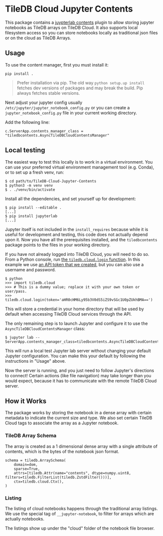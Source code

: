 # TileDB Cloud Jupyter Contents

This package contains a [juypterlab contents](https://jupyter-notebook.readthedocs.io/en/stable/extending/contents.html)
plugin to allow storing jupyter notebooks as TileDB arrays on TileDB Cloud. It also supports local filesystem access so
you can store notebooks locally as traditional json files or on the cloud as TileDB Arrays.


## Usage

To use the content manager, first you must install it:

```
pip install .
```

> Prefer installation via pip. The old way `python setup.up install` fetches dev versions of packages and may
break the build. Pip always fetches stable versions.

Next adjust your jupyter config usually `/etc/jupyter/jupyter_notebook_config.py` or you can create a
`jupyter_notebook_config.py` file in your current working directory.

Add the following line:
```
c.ServerApp.contents_manager_class = "tiledbcontents.AsyncTileDBCloudContentsManager"
```

## Local testing

The easiest way to test this locally is to work in a virtual environment.
You can use your preferred virtual environment management tool (e.g. Conda),
or to set up a fresh venv, run:

```
$ cd path/to/TileDB-Cloud-Jupyter-Contents
$ python3 -m venv venv
$ . ./venv/bin/activate
```

Install all the dependencies, and set yourself up for development:

```
$ pip install --editable .
[...]
$ pip install jupyterlab
[...]
```

Jupyter itself is not included in the `install_requires` because while it is
useful for development and testing, this code does not actually depend upon it.
Now you have all the prerequisites installed, and the `tiledbcontents` package
points to the files in your working directory.

If you have not already logged into TileDB Cloud, you will need to do so.
From a Python console, run [the `tiledb.cloud.login`
function](https://docs.tiledb.com/cloud/api-reference/utilities#login-sessions).
In this example we use [an API token that we
created](https://cloud.tiledb.com/settings/tokens), but you can also use a
username and password.

```
$ python
>>> import tiledb.cloud
>>> # This is a dummy value; replace it with your own token or user/pass.
>>> tiledb.cloud.login(token='aHR0cHM6Ly95b3V0dS5iZS9vSGc1U0pZUkhBMA==')
```

This will store a credential in your home directory that will be used by default
when accessing TileDB Cloud services through the API.

The only remaining step is to launch Jupyter and configure it to use the
`AsyncTileDBCloudContentsManager` class:

```
$ jupyter lab --ServerApp.contents_manager_class=tiledbcontents.AsyncTileDBCloudContentsManager
```

This will run a local test Jupyter lab server without changing your default
Jupyter configuration. You can make this your default by following the
instructions in "Usage" above.

Now the server is running, and you just need to follow Jupyter's directions to
connect! Certain actions (like file navigation) may take longer than you would
expect, because it has to communicate with the remote TileDB Cloud server.

## How it Works

The package works by storing the notebook in a dense array with certain metadata to indicate the current size
and type. We also set certain TileDB Cloud tags to associate the array as a Jupyter notebook.

### TileDB Array Schema

The array is created as a 1 dimensional dense array with a single attribute of contents, which is the bytes of the
notebook json format.

```
schema = tiledb.ArraySchema(
    domain=dom,
    sparse=True,
    attrs=[tiledb.Attr(name="contents", dtype=numpy.uint8, filters=tiledb.FilterList(tiledb.ZstdFilter()))],
    ctx=tiledb.cloud.Ctx(),
)
```

### Listing

The listing of cloud notebooks happens through the traditional array listings. We use the special tag of
`__jupyter-notebook`, to filter for arrays which are actually notebooks.

The listings show up under the "cloud" folder of the notebook file browser.
